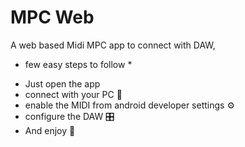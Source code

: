 # MPC Web

A web based Midi MPC app to connect with DAW,

* few easy steps to follow *
- Just open the app
- connect with your PC 🔌
- enable the MIDI from android developer settings ⚙
- configure the DAW 🎛
- And enjoy 🎉
